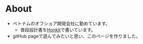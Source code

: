 # About

- ベトナムのオフショア開発会社に勤めています。
    - 普段設計書を[Honkit](./pages/Honkit.md)で書いています。
- gitHub pageで遊んでみたいと思い、このページを作りました。
